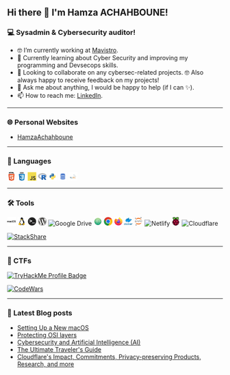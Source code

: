 ## Hi there 👋 I'm Hamza ACHAHBOUNE!

### 💻 Sysadmin & Cybersecurity auditor!

- 🤓 I’m currently working at [Mavistro](https://www.cloudflare.com/).
- 🌱 Currently learning about Cyber Security and improving my programming and Devsecops skills.
- 👯 Looking to collaborate on any cybersec-related projects. 🤓 Also always happy to receive feedback on my projects!
- 💬 Ask me about anything, I would be happy to help (if I can ✨).
- 📫 How to reach me: [LinkedIn](https://ma.linkedin.com/in/achahboune-hamza).

* * * 

### 🌐 Personal Websites

- [HamzaAchahboune](https://hamzaachahboune.github.io/)


* * * 

### 🤖 Languages
<div>
  <img alt="HTML" height="20" src="https://raw.githubusercontent.com/github/explore/80688e429a7d4ef2fca1e82350fe8e3517d3494d/topics/html/html.png">
  <img alt="CSS" height="20" src="https://raw.githubusercontent.com/github/explore/80688e429a7d4ef2fca1e82350fe8e3517d3494d/topics/css/css.png">
  <img alt="JavaScript" height="20" src="https://raw.githubusercontent.com/github/explore/80688e429a7d4ef2fca1e82350fe8e3517d3494d/topics/javascript/javascript.png">
  <img alt="R" height="20" src="https://raw.githubusercontent.com/github/explore/80688e429a7d4ef2fca1e82350fe8e3517d3494d/topics/r/r.png">
  <img alt="Python" height="20" src="https://raw.githubusercontent.com/github/explore/80688e429a7d4ef2fca1e82350fe8e3517d3494d/topics/python/python.png">
  <img alt="SQL" height="20" src="https://raw.githubusercontent.com/github/explore/80688e429a7d4ef2fca1e82350fe8e3517d3494d/topics/sql/sql.png">
  <img alt="MySQL" height="20" src="https://raw.githubusercontent.com/github/explore/80688e429a7d4ef2fca1e82350fe8e3517d3494d/topics/mysql/mysql.png">
</div>

* * * 

### 🛠️ Tools
<div>
  <img alt="MacOS" height="20" src="https://raw.githubusercontent.com/github/explore/80688e429a7d4ef2fca1e82350fe8e3517d3494d/topics/macos/macos.png">
  <img alt="Linux" height="20" src="https://raw.githubusercontent.com/github/explore/80688e429a7d4ef2fca1e82350fe8e3517d3494d/topics/linux/linux.png">
  <img alt="Terminal" height="20" src="https://raw.githubusercontent.com/github/explore/d92924b1d925bb134e308bd29c9de6c302ed3beb/topics/terminal/terminal.png">
  <img alt="Wordpress" height="20" src="https://raw.githubusercontent.com/github/explore/80688e429a7d4ef2fca1e82350fe8e3517d3494d/topics/wordpress/wordpress.png">
  <img alt="Google Drive" height="20" src="https://ssl.gstatic.com/images/branding/product/2x/drive_2020q4_48dp.png">
  <img alt="Atom" height="20" src="https://raw.githubusercontent.com/github/explore/80688e429a7d4ef2fca1e82350fe8e3517d3494d/topics/atom/atom.png">
  <img alt="Chrome" height="20" src="https://raw.githubusercontent.com/github/explore/80688e429a7d4ef2fca1e82350fe8e3517d3494d/topics/chrome/chrome.png">
  <img alt="Firefox" height="20" src="https://raw.githubusercontent.com/github/explore/728542e0d33f83720614f61923a9cb424264db23/topics/firefox/firefox.png">
  <img alt="Docker" height="20" src="https://raw.githubusercontent.com/github/explore/80688e429a7d4ef2fca1e82350fe8e3517d3494d/topics/docker/docker.png">
  <img alt="Jupyter Notebook" height="20" src="https://raw.githubusercontent.com/github/explore/80688e429a7d4ef2fca1e82350fe8e3517d3494d/topics/jupyter-notebook/jupyter-notebook.png">
  <img alt="Netlify" height="20" src="https://www.netlify.com/v3/img/components/full-logo-light.svg">
  <img alt="Raspberry Pi" height="20" src="https://raw.githubusercontent.com/github/explore/80688e429a7d4ef2fca1e82350fe8e3517d3494d/topics/raspberry-pi/raspberry-pi.png">
  <img alt="Cloudflare" height="22" src="https://www.vectorlogo.zone/logos/cloudflare/cloudflare-icon.svg">
</div>

[![StackShare](http://img.shields.io/badge/tech-stack-0690fa.svg?style=flat)](https://stackshare.io/davidjktofan/my-stack)

* * * 

### 🏁 CTFs

<a rel="external" href="https://tryhackme.com/p/davidjktofan" target="_blank"><img src="https://tryhackme-badges.s3.amazonaws.com/davidjktofan.png" alt="TryHackMe Profile Badge"></a>

<a rel="external" href="https://www.codewars.com/users/DavidJKTofan/" target="_blank"><img src="https://www.codewars.com/users/DavidJKTofan/badges/large" alt="CodeWars"></a>

* * * 

### 📙 Latest Blog posts
<!-- BLOG-POST-LIST:START -->
- [Setting Up a New macOS](https://davidtofan.com/articles/setting-up-new-macos/)
- [Protecting OSI layers](https://davidtofan.com/articles/protecting-osi-layers/)
- [Cybersecurity and Artificial Intelligence &lpar;AI&rpar;](https://davidtofan.com/articles/ai-cybersecurity/)
- [The Ultimate Traveler&#39;s Guide](https://davidtofan.com/articles/global-ultimate-travelers-guide/)
- [Cloudflare&#39;s Impact, Commitments, Privacy-preserving Products, Research, and more](https://davidtofan.com/articles/cloudflare-impact-commitment-privacy-research/)
<!-- BLOG-POST-LIST:END -->
